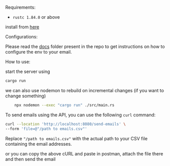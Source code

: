 Requirements:

- `rustc 1.84.0` or above

install from [here](https://www.rust-lang.org/tools/install)


Configurations:

Please read the [docs](./docs) folder present in the repo to get instructions on how to configure the env to your email.

How to use:

start the server using

```bash
cargo run
```

we can also use nodemon to rebuild on incremental changes (if you want to change something)

```bash
    npx nodemon --exec "cargo run" ./src/main.rs
```

To send emails using the API, you can use the following `curl` command:

```bash
curl --location 'http://localhost:8080/send-emails' \
--form 'file=@"/path to emails.csv"'
```

Replace `"/path to emails.csv"` with the actual path to your CSV file containing the email addresses.

or you can copy the above cURL and paste in postman, attach the file there and then send the email
